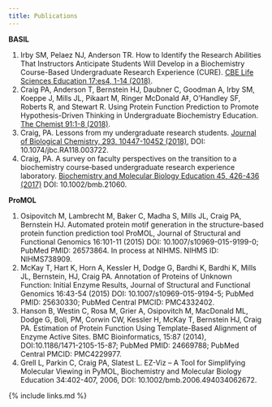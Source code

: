 ```yaml
---
title: Publications
---
```

**BASIL**

  1. Irby SM, Pelaez NJ, Anderson TR. How to Identify the Research Abilities That Instructors Anticipate Students Will Develop in a Biochemistry Course-Based Undergraduate Research Experience (CURE). [CBE Life Sciences Education 17:es4, 1-14 (2018)](https://www.lifescied.org/doi/full/10.1187/cbe.17-12-0250).
  1. Craig PA, Anderson T, Bernstein HJ, Daubner C, Goodman A, Irby SM, Koeppe J, Mills JL, Pikaart M, Ringer McDonald A‡, O’Handley SF, Roberts R, and Stewart R. Using Protein Function Prediction to Promote Hypothesis-Driven Thinking in Undergraduate Biochemistry Education. [The Chemist 91:1-8 (2018)](http://www.theaic.org/pub_thechemist_journals/Vol-91-No-1/Vol-91-No1-Article-1.html).
  1. Craig, PA. Lessons from my undergraduate research students. [Journal of Biological Chemistry, 293, 10447-10452 (2018)](http://www.jbc.org/content/293/27/10447.full), DOI: 10.1074/jbc.RA118.003722.
  1. Craig, PA. A survey on faculty perspectives on the transition to a biochemistry course‐based undergraduate research experience laboratory. [Biochemistry and Molecular Biology Education 45, 426-436 (2017)](https://iubmb.onlinelibrary.wiley.com/doi/full/10.1002/bmb.21060) DOI: 10.1002/bmb.21060.


**ProMOL**

  1. Osipovitch M, Lambrecht M, Baker C, Madha S, Mills JL, Craig PA, Bernstein HJ. Automated protein motif generation in the structure-based protein function prediction tool ProMOL, Journal of Structural and Functional Genomics 16:101-11 (2015) DOI: 10.1007/s10969-015-9199-0; PubMed PMID: 26573864. In process at NIHMS. NIHMS ID: NIHMS738909.
  1. McKay T, Hart K, Horn A, Kessler H, Dodge G, Bardhi K, Bardhi K, Mills JL, Bernstein, HJ, Craig PA. Annotation of Proteins of Unknown Function: Initial Enzyme Results, Journal of Structural and Functional Genomics 16:43-54 (2015) DOI: 10.1007/s10969-015-9194-5; PubMed PMID: 25630330; PubMed Central PMCID: PMC4332402.
  1. Hanson B, Westin C, Rosa M, Grier A, Osipovitch M, MacDonald ML, Dodge G, Boli, PM, Corwin CW, Kessler H, McKay T, Bernstein HJ, Craig PA. Estimation of Protein Function Using Template-Based Alignment of Enzyme Active Sites. BMC Bioinformatics, 15:87 (2014), DOI:10.1186/1471-2105-15-87; PubMed PMID: 24669788; PubMed Central PMCID: PMC4229977.
  1. Grell L, Parkin C, Craig PA, Slatest L.  EZ-Viz – A Tool for Simplifying Molecular Viewing in PyMOL, Biochemistry and Molecular Biology Education 34:402-407, 2006, DOI: 10.1002/bmb.2006.494034062672.

{% include links.md %}
